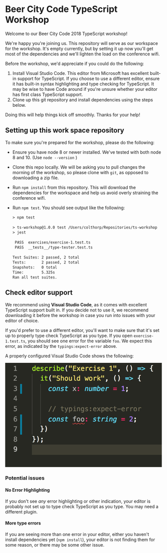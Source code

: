 Beer City Code TypeScript Workshop
====================================

Welcome to our Beer City Code 2018 TypeScript workshop!

We're happy you're joining us. This repository will serve as our workspace for the workshop. It's empty currently, but by setting it up now you'll get most of the dependencies and we'll lighten the load on the conference wifi.

Before the workshop, we'd appreciate if you could do the following:

1. Install Visual Studio Code. This editor from Microsoft has excellent built-in support for TypeScript. If you choose to use a different editor, ensure it has built-in syntax highlighting and type checking for TypeScript. It may be wise to have Code around if you're unsure whether your editor has first class TypeScript support.
2. Clone up this git repository and install dependencies using the steps below.

Doing this will help things kick off smoothly. Thanks for your help!

## Setting up this work space repository

To make sure you're prepared for the workshop, please do the following:

* Ensure you have node 8 or newer installed. We've tested with both node 8 and 10. (Use `node --version`	)

* Clone this repo locally. We will be asking you to pull changes the morning of the workshop, so please clone with `git`, as opposed to downloading a zip file.

* Run `npm install` from this repository. This will download the dependencies for the workspace and help us avoid overly straining the conference wifi.

* Run `npm test`. You should see output like the following:

  ```
  > npm test
  
  > ts-workshop@1.0.0 test /Users/colthorp/Repositories/ts-workshop
  > jest
  
   PASS  exercises/exercise-1.test.ts
   PASS  __tests__/type-tester.test.ts
  
  Test Suites: 2 passed, 2 total
  Tests:       2 passed, 2 total
  Snapshots:   0 total
  Time:        5.325s
  Ran all test suites.
  ```

  

## Check editor support

We recommend using **Visual Studio Code**, as it comes with excellent TypeScript support built in. If you decide not to use it, we recommend downloading it before the workshop in case you run into issues with your editor of choice.

If you'd prefer to use a different editor, you'll want to make sure that it's set up to properly type check TypeScript as you type. If you open `exercise-1.test.ts`, you should see one error for the variable `foo`. We expect this error, as indicated by the `typings:expect-error` above.

A properly configured Visual Studio Code shows the following:

![ex-1-start](doc/ex-1-start.png)



### Potential issues

#### No Error Highlighting

If you don't see _any_ error highlighting or other indication, your editor is probably not set up to type check TypeScript as you type. You may need a different plugin.

#### More type errors

If you are seeing more than one error in your editor, either you haven't install dependencies yet (`npm install`), your editor is not finding them for some reason, or there may be some other issue.

